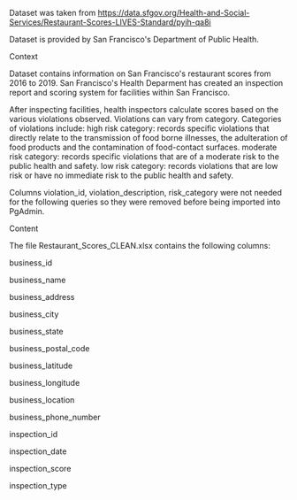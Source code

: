 Dataset was taken from https://data.sfgov.org/Health-and-Social-Services/Restaurant-Scores-LIVES-Standard/pyih-qa8i

Dataset is provided by San Francisco's Department of Public Health.

Context

Dataset contains information on San Francisco's restaurant scores from 2016 to 2019. San Francisco's Health Deparment has created an inspection report and scoring system for facilities within San Francisco. 

After inspecting facilities, health inspectors calculate scores based on the various violations observed. Violations can vary from category. Categories of violations include: 
high risk category: records specific violations that directly relate to the transmission of food borne illnesses, the adulteration of food products and the contamination of food-contact surfaces.
moderate risk category: records specific violations that are of a moderate risk to the public health and safety.
low risk category: records violations that are low risk or have no immediate risk to the public health and safety.



Columns violation_id, violation_description, risk_category were not needed for the following queries so they were removed before being imported into PgAdmin.

Content

The file Restaurant_Scores_CLEAN.xlsx contains the following columns:

business_id	

business_name	

business_address	

business_city	

business_state	

business_postal_code	

business_latitude	

business_longitude	

business_location	

business_phone_number	

inspection_id	

inspection_date	

inspection_score	

inspection_type	
